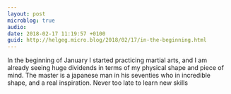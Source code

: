 ```yaml
---
layout: post
microblog: true
audio: 
date: 2018-02-17 11:19:57 +0100
guid: http://helgeg.micro.blog/2018/02/17/in-the-beginning.html
---
```

In the beginning of January I started practicing martial arts, and I am already seeing huge dividends in terms of my physical shape and piece of mind. The master is a japanese man in his seventies who in incredible shape, and a real inspiration. Never too late to learn new skills
